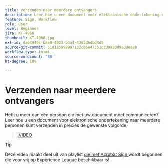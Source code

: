 ```yaml
---
title: Verzenden naar meerdere ontvangers
description: Leer hoe u een document voor elektronische ondertekening naar meerdere personen kunt verzenden in precies de gewenste volgorde
feature: Sign, Workflow
role: User
level: Beginner
jira: KT-4966
thumbnail: KT-4966.jpg
exl-id: da64949c-b8e0-4923-b3a4-43d2d6dbd4d5
source-git-commit: 51d1a59999a7132cb6e47351cc39a93d9a38eaeb
workflow-type: tm+mt
source-wordcount: '80'
ht-degree: 10%

---
```


# Verzenden naar meerdere ontvangers

Hebt u meer dan één persoon die met uw document moet communiceren? Leer hoe u een document voor elektronische ondertekening naar meerdere personen kunt verzenden in precies de gewenste volgorde.

>[!VIDEO](https://video.tv.adobe.com/v/341296?quality=12&learn=on&hidetitle=true)

>[!TIP]
>
>Deze video maakt deel uit van playlist [ die met Acrobat Sign ](https://experienceleague.adobe.com/en/playlists/acrobat-sign-get-started-business-users) wordt begonnen die voor vrij op Experience League beschikbaar is!
